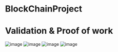# BlockChainProject

# Validation & Proof of work

![image](https://user-images.githubusercontent.com/106267420/194678021-22be9af4-bfac-40fb-8ace-7e1a13fa193d.png)
![image](https://user-images.githubusercontent.com/106267420/194678074-fa143ea3-e956-45a5-a5d8-a4e8e4899614.png)
![image](https://user-images.githubusercontent.com/106267420/194678084-4a9e2b32-f678-4f01-a4a1-89309383dcb2.png)
![image](https://user-images.githubusercontent.com/106267420/194678101-4a73b093-f64e-475d-a73d-3135b4167198.png)

